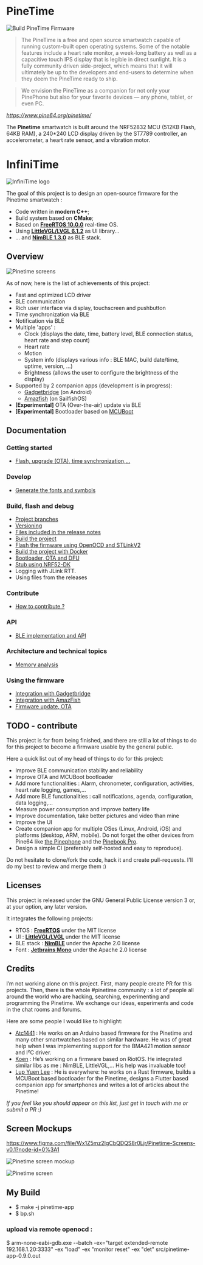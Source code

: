 # PineTime

![Build PineTime Firmware](https://github.com/joaquimorg/Pinetime/workflows/Build%20PineTime%20Firmware/badge.svg)

> The PineTime is a free and open source smartwatch capable of running custom-built open operating systems. Some of the notable features include a heart rate monitor, a week-long battery as well as a capacitive touch IPS display that is legible in direct sunlight. It is a fully community driven side-project, which means that it will ultimately be up to the developers and end-users to determine when they deem the PineTime ready to ship.

> We envision the PineTime as a companion for not only your PinePhone but also for your favorite devices — any phone, tablet, or even PC.

*https://www.pine64.org/pinetime/*

The **Pinetime** smartwatch is built around the NRF52832 MCU (512KB Flash, 64KB RAM), a 240*240 LCD display driven by the ST7789 controller, an accelerometer, a heart rate sensor, and a vibration motor.

# InfiniTime
![InfiniTime logo](images/infinitime-logo.jpg "InfiniTime Logo")

The goal of this project is to design an open-source firmware for the Pinetime smartwatch : 

 - Code written in **modern C++**;
 - Build system based on **CMake**;
 - Based on **[FreeRTOS 10.0.0](https://freertos.org)** real-time OS.
 - Using **[LittleVGL/LVGL 6.1.2](https://lvgl.io/)** as UI library...
 - ... and **[NimBLE 1.3.0](https://github.com/apache/mynewt-nimble)** as BLE stack.

## Overview

![Pinetime screens](images/0.7.0/montage.jpg "PinetimeScreens")

As of now, here is the list of achievements of this project:

 - Fast and optimized LCD driver
 - BLE communication
 - Rich user interface via display, touchscreen and pushbutton
 - Time synchronization via BLE
 - Notification via BLE
 - Multiple 'apps' : 
    * Clock (displays the date, time, battery level, BLE connection status, heart rate and step count)
    * Heart rate
    * Motion
    * System info (displays various info : BLE MAC, build date/time, uptime, version, ...)
    * Brightness (allows the user to configure the brightness of the display)
 - Supported by 2 companion apps (development is in progress):
    * [Gadgetbridge](https://codeberg.org/Freeyourgadget/Gadgetbridge/) (on Android)
    * [Amazfish](https://openrepos.net/content/piggz/amazfish) (on SailfishOS)
 - **[Experimental]** OTA (Over-the-air) update via BLE
 - **[Experimental]** Bootloader based on [MCUBoot](https://juullabs-oss.github.io/mcuboot/)
 
## Documentation

### Getting started
 - [Flash, upgrade (OTA), time synchronization,...](doc/gettingStarted/gettingStarted.md)

### Develop
 - [Generate the fonts and symbols](src/displayapp/fonts/Readme.md)

### Build, flash and debug
 - [Project branches](doc/branches.md)
 - [Versioning](doc/versioning.md)
 - [Files included in the release notes](doc/filesInReleaseNotes.md)
 - [Build the project](doc/buildAndProgram.md)
 - [Flash the firmware using OpenOCD and STLinkV2](doc/openOCD.md)
 - [Build the project with Docker](doc/buildWithDocker.md)
 - [Bootloader, OTA and DFU](./bootloader/README.md)
 - [Stub using NRF52-DK](./doc/PinetimeStubWithNrf52DK.md)
 - Logging with JLink RTT.
 - Using files from the releases

### Contribute
 - [How to contribute ?](doc/contribute.md)

### API
 - [BLE implementation and API](./doc/ble.md)
 
### Architecture and technical topics
 - [Memory analysis](./doc/MemoryAnalysis.md)
 
### Using the firmware
 - [Integration with Gadgetbridge](doc/companionapps/Gadgetbridge.md)
 - [Integration with AmazFish](doc/companionapps/Amazfish.md)
 - [Firmware update, OTA](doc/companionapps/NrfconnectOTA.md)
 
    
## TODO - contribute

This project is far from being finished, and there are still a lot of things to do for this project to become a firmware usable by the general public.

Here a quick list out of my head of things to do for this project:

 - Improve BLE communication stability and reliability
 - Improve OTA and MCUBoot bootloader
 - Add more functionalities : Alarm, chronometer, configuration, activities, heart rate logging, games,...
 - Add more BLE functionalities : call notifications, agenda, configuration, data logging,...
 - Measure power consumption and improve battery life
 - Improve documentation, take better pictures and video than mine
 - Improve the UI
 - Create companion app for multiple OSes (Linux, Android, iOS) and platforms (desktop, ARM, mobile). Do not forget the other devices from Pine64 like [the Pinephone](https://www.pine64.org/pinephone/) and the [Pinebook Pro](https://www.pine64.org/pinebook-pro/). 
 - Design a simple CI (preferably self-hosted and easy to reproduce).
 
Do not hesitate to clone/fork the code, hack it and create pull-requests. I'll do my best to review and merge them :)

## Licenses
This project is released under the GNU General Public License version 3 or, at your option, any later version.

It integrates the following projects:
 - RTOS : **[FreeRTOS](https://freertos.org)** under the MIT license
 - UI : **[LittleVGL/LVGL](https://lvgl.io/)** under the MIT license
 - BLE stack : **[NimBLE](https://github.com/apache/mynewt-nimble)** under the Apache 2.0 license
 - Font : **[Jetbrains Mono](https://www.jetbrains.com/fr-fr/lp/mono/)** under the Apache 2.0 license
  
## Credits 
I’m not working alone on this project. First, many people create PR for this projects. Then, there is the whole #pinetime community : a lot of people all around the world who are hacking, searching, experimenting and programming the Pinetime. We exchange our ideas, experiments and code in the chat rooms and forums.

Here are some people I would like to highlight:

 - [Atc1441](https://github.com/atc1441/) : He works on an Arduino based firmware for the Pinetime and many other smartwatches based on similar hardware. He was of great help when I was implementing support for the BMA421 motion sensor and I²C driver.
 - [Koen](https://github.com/bosmoment) : He’s working on a firmware based on RiotOS. He integrated similar libs as me : NimBLE, LittleVGL,… His help was invaluable too!
 - [Lup Yuen Lee](https://github.com/lupyuen) : He is everywhere: he works on a Rust firmware, builds a MCUBoot based bootloader for the Pinetime, designs a Flutter based companion app for smartphones and writes a lot of articles about the Pinetime!

*If you feel like you should appear on this list, just get in touch with me or submit a PR :)*

## Screen Mockups

https://www.figma.com/file/Wx1Z5mz2IgCbQDQS8r0Ljr/Pinetime-Screens-v0.1?node-id=0%3A1

![Pinetime screen mockup](images/PinetimeClockMockup.png "Pinetime")

![Pinetime screen ](images/Pinetime_Clock.jpg "Pinetime")


## My Build

- $ make -j pinetime-app
- $ bp.sh

### upload via remote openocd : 

$ arm-none-eabi-gdb.exe --batch -ex="target extended-remote 192.168.1.20:3333" -ex "load" -ex "monitor reset" -ex "det" src/pinetime-app-0.9.0.out